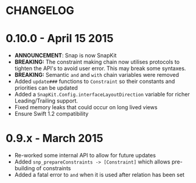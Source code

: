 CHANGELOG
=======

# 0.10.0 - April 15 2015

* **ANNOUNCEMENT**: Snap is now SnapKit
* **BREAKING:** The constraint making chain now utilises protocols to tighten the API's to avoid user error. This may break some syntaxes.
* **BREAKING:** Semantic `and` and `with` chain variables were removed
* Added `update###` functions to `Constraint` so their constants and priorities can be updated
* Added a `SnapKit.Config.interfaceLayoutDirection` variable for richer Leading/Trailing support.
* Fixed memory leaks that could occur on long lived views
* Ensure Swift 1.2 compatibility

# 0.9.x - March 2015

* Re-worked some internal API to allow for future updates
* Added `snp_prepareConstraints -> [Constraint]` which allows pre-building of constraints
* Added a fatal error to `and` when it is used after relation has been set